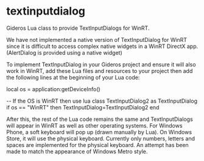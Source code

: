 # textinputdialog
Gideros Lua class to provide TextInputDialogs for WinRT.

We have not implemented a native version of TextInputDialog for WinRT since it is difficult to access complex native widgets in a WinRT DirectX app. (AlertDialog is provided using a native widget)

To implement TextInputDialog in your Gideros project and ensure it will also work in WinRT, add these Lua files and resources to your project then add the following lines at the beginning of your Lua code:

local os = application:getDeviceInfo()

-- If the OS is WinRT then use lua class TextInputDialog2 as TextInputDialog
if os == "WinRT" then
  TextInputDialog=TextInputDialog2
end

After this, the rest of the Lua code remains the same and TextInputDialogs will appear in WinRT as well as other operating systems. For Windows Phone, a soft keyboard will pop up (drawn manually by Lua). On Windows Store, it will use the physical keyboard. Currently only numbers, letters and spaces are implemented for the physical keyboard. An attempt has been made to match the appearance of Windows Metro style.
